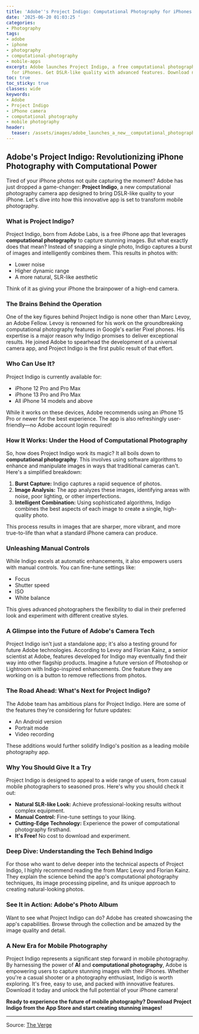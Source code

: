 ```yaml
---
title: 'Adobe''s Project Indigo: Computational Photography for iPhones'
date: '2025-06-20 01:03:25 '
categories:
- Photography
tags:
- adobe
- iphone
- photography
- computational-photography
- mobile-apps
excerpt: Adobe launches Project Indigo, a free computational photography camera app
  for iPhones. Get DSLR-like quality with advanced features. Download now!
toc: true
toc_sticky: true
classes: wide
keywords:
- Adobe
- Project Indigo
- iPhone camera
- computational photography
- mobile photography
header:
  teaser: /assets/images/adobe_launches_a_new__computational_photography__c_20250620010325.jpg
---
```


## Adobe's Project Indigo: Revolutionizing iPhone Photography with Computational Power

Tired of your iPhone photos not quite capturing the moment? Adobe has just dropped a game-changer: **Project Indigo**, a new computational photography camera app designed to bring DSLR-like quality to your iPhone. Let's dive into how this innovative app is set to transform mobile photography.

### What is Project Indigo?

Project Indigo, born from Adobe Labs, is a free iPhone app that leverages **computational photography** to capture stunning images. But what exactly does that mean? Instead of snapping a single photo, Indigo captures a burst of images and intelligently combines them. This results in photos with:

*   Lower noise
*   Higher dynamic range
*   A more natural, SLR-like aesthetic

Think of it as giving your iPhone the brainpower of a high-end camera.

### The Brains Behind the Operation

One of the key figures behind Project Indigo is none other than Marc Levoy, an Adobe Fellow. Levoy is renowned for his work on the groundbreaking computational photography features in Google's earlier Pixel phones. His expertise is a major reason why Indigo promises to deliver exceptional results. He joined Adobe  to spearhead the development of a universal camera app, and Project Indigo is the first public result of that effort.

### Who Can Use It?

Project Indigo is currently available for:

*   iPhone 12 Pro and Pro Max
*   iPhone 13 Pro and Pro Max
*   All iPhone 14 models and above

While it works on these devices, Adobe recommends using an iPhone 15 Pro or newer for the best experience. The app is also refreshingly user-friendly—no Adobe account login required!

### How It Works: Under the Hood of Computational Photography

So, how does Project Indigo work its magic? It all boils down to **computational photography**. This involves using software algorithms to enhance and manipulate images in ways that traditional cameras can't. Here's a simplified breakdown:

1.  **Burst Capture:** Indigo captures a rapid sequence of photos.
2.  **Image Analysis:** The app analyzes these images, identifying areas with noise, poor lighting, or other imperfections.
3.  **Intelligent Combination:** Using sophisticated algorithms, Indigo combines the best aspects of each image to create a single, high-quality photo.

This process results in images that are sharper, more vibrant, and more true-to-life than what a standard iPhone camera can produce.

### Unleashing Manual Controls

While Indigo excels at automatic enhancements, it also empowers users with manual controls. You can fine-tune settings like:

*   Focus
*   Shutter speed
*   ISO
*   White balance

This gives advanced photographers the flexibility to dial in their preferred look and experiment with different creative styles.

### A Glimpse into the Future of Adobe's Camera Tech

Project Indigo isn't just a standalone app; it's also a testing ground for future Adobe technologies. According to Levoy and Florian Kainz, a senior scientist at Adobe, features developed for Indigo may eventually find their way into other flagship products. Imagine a future version of Photoshop or Lightroom with Indigo-inspired enhancements. One feature they are working on is a button to remove reflections from photos.

### The Road Ahead: What's Next for Project Indigo?

The Adobe team has ambitious plans for Project Indigo. Here are some of the features they're considering for future updates:

*   An Android version
*   Portrait mode
*   Video recording

These additions would further solidify Indigo's position as a leading mobile photography app.

### Why You Should Give It a Try

Project Indigo is designed to appeal to a wide range of users, from casual mobile photographers to seasoned pros. Here's why you should check it out:

*   **Natural SLR-like Look:** Achieve professional-looking results without complex equipment.
*   **Manual Control:** Fine-tune settings to your liking.
*   **Cutting-Edge Technology:** Experience the power of computational photography firsthand.
*   **It's Free!** No cost to download and experiment.

### Deep Dive: Understanding the Tech Behind Indigo

For those who want to delve deeper into the technical aspects of Project Indigo, I highly recommend reading the  from Marc Levoy and Florian Kainz. They explain the science behind the app's computational photography techniques, its image processing pipeline, and its unique approach to creating natural-looking photos.

### See It in Action: Adobe's Photo Album

Want to see what Project Indigo can do? Adobe has created  showcasing the app's capabilities. Browse through the collection and be amazed by the image quality and detail.

### A New Era for Mobile Photography

Project Indigo represents a significant step forward in mobile photography. By harnessing the power of **AI** and **computational photography**, Adobe is empowering users to capture stunning images with their iPhones. Whether you're a casual shooter or a photography enthusiast, Indigo is worth exploring. It's free, easy to use, and packed with innovative features. Download it today and unlock the full potential of your iPhone camera!

**Ready to experience the future of mobile photography? Download Project Indigo from the App Store and start creating stunning images!**

---

Source: [The Verge](https://www.theverge.com/news/690115/adobe-project-indigo-camera-app-marc-levoy)